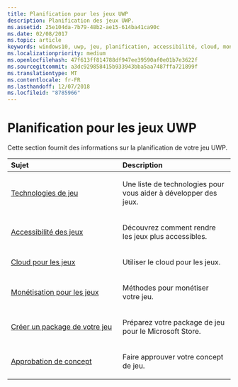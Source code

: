 ```yaml
---
title: Planification pour les jeux UWP
description: Planification des jeux UWP.
ms.assetid: 25e104da-7b79-48b2-ae15-614ba41ca90c
ms.date: 02/08/2017
ms.topic: article
keywords: windows10, uwp, jeu, planification, accessibilité, cloud, monétiser, package, technologie, concept, approbation
ms.localizationpriority: medium
ms.openlocfilehash: 47f613ff814788df947ee39590af0e01b7e3622f
ms.sourcegitcommit: a3dc929858415b933943bba5aa7487ffa721899f
ms.translationtype: MT
ms.contentlocale: fr-FR
ms.lasthandoff: 12/07/2018
ms.locfileid: "8785966"
---
```

# <a name="planning-for-uwp-games"></a>Planification pour les jeux UWP

Cette section fournit des informations sur la planification de votre jeu UWP.

<table>
<colgroup>
<col width="50%" />
<col width="50%" />
</colgroup>
<thead>
<tr class="header">
<th align="left">Sujet</th>
<th align="left">Description</th>
</tr>
</thead>
<tbody>
<tr class="odd">
<td align="left"><p><a href="game-development-platform-guide.md">Technologies de jeu</a></p></td>
<td align="left"><p>Une liste de technologies pour vous aider à développer des jeux.</p></td>
</tr>
<tr class="even">
<td align="left"><p><a href="accessibility-for-games.md">Accessibilité des jeux</a></p></td>
<td align="left"><p>Découvrez comment rendre les jeux plus accessibles.</p></td>
</tr>
<tr class="odd">
<td align="left"><p><a href="cloud-for-games.md">Cloud pour les jeux</a></p></td>
<td align="left"><p>Utiliser le cloud pour les jeux.</p></td>
</tr>
<tr class="even">
<td align="left"><p><a href="monetization-for-games.md">Monétisation pour les jeux</a></p></td>
<td align="left"><p>Méthodes pour monétiser votre jeu.</p></td>
</tr>
<tr class="odd">
<td align="left"><p><a href="package-your-windows-store-directx-game.md">Créer un package de votre jeu</a></p></td>
<td align="left"><p>Préparez votre package de jeu pour le Microsoft Store.</p></td>
</tr>
<tr class="even">
<td align="left"><p><a href="concept-approval.md">Approbation de concept</a></p></td>
<td align="left"><p>Faire approuver votre concept de jeu.</p></td>
</tr>
</tbody>
</table>
 

 

 




